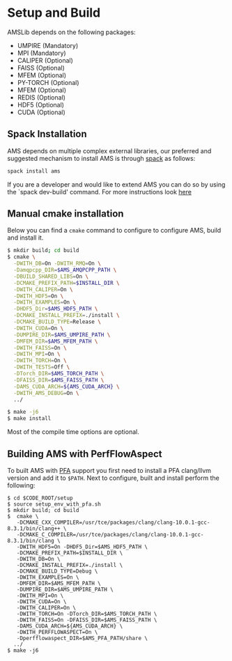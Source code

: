 # Setup and Build

AMSLib depends on the following packages:
* UMPIRE (Mandatory)
* MPI (Mandatory)
* CALIPER (Optional)
* FAISS (Optional)
* MFEM (Optional)
* PY-TORCH (Optional)
* MFEM (Optional)
* REDIS (Optional)
* HDF5 (Optional)
* CUDA (Optional)

## Spack Installation

AMS depends on multiple complex external libraries, our preferred and suggested mechanism to install AMS is through [spack](https://github.com/spack/spack) as follows:

```bash
spack install ams
```

If you are a developer and would like to extend AMS you can do so by using the `spack dev-build' command.
For more instructions look [here](https://spack-tutorial.readthedocs.io/en/lanl19/tutorial_developer_workflows.html)


## Manual cmake installation

Below you can find a `cmake` command to configure to configure AMS, build and install it.

```bash
$ mkdir build; cd build
$ cmake \
  -DWITH_DB=On -DWITH_RMQ=On \
  -Damqpcpp_DIR=$AMS_AMQPCPP_PATH \
  -DBUILD_SHARED_LIBS=On \
  -DCMAKE_PREFIX_PATH=$INSTALL_DIR \
  -DWITH_CALIPER=On \
  -DWITH_HDF5=On \
  -DWITH_EXAMPLES=On \
  -DHDF5_Dir=$AMS_HDF5_PATH \
  -DCMAKE_INSTALL_PREFIX=./install \
  -DCMAKE_BUILD_TYPE=Release \
  -DWITH_CUDA=On \
  -DUMPIRE_DIR=$AMS_UMPIRE_PATH \
  -DMFEM_DIR=$AMS_MFEM_PATH \
  -DWITH_FAISS=On \
  -DWITH_MPI=On \
  -DWITH_TORCH=On \
  -DWITH_TESTS=Off \
  -DTorch_DIR=$AMS_TORCH_PATH \
  -DFAISS_DIR=$AMS_FAISS_PATH \
  -DAMS_CUDA_ARCH=${AMS_CUDA_ARCH} \
  -DWITH_AMS_DEBUG=On \
  ../

$ make -j6
$ make install
```

Most of the compile time options are optional.

## Building AMS with PerfFlowAspect

To built AMS with [PFA](https://github.com/flux-framework/PerfFlowAspect) support you first need to install a PFA clang/llvm version and add it to `$PATH`. Next to configure, built and install perform the following:

```
$ cd $CODE_ROOT/setup
$ source setup_env_with_pfa.sh
$ mkdir build; cd build
$  cmake \
   -DCMAKE_CXX_COMPILER=/usr/tce/packages/clang/clang-10.0.1-gcc-8.3.1/bin/clang++ \
   -DCMAKE_C_COMPILER=/usr/tce/packages/clang/clang-10.0.1-gcc-8.3.1/bin/clang \
   -DWITH_HDF5=On -DHDF5_Dir=$AMS_HDF5_PATH \
   -DCMAKE_PREFIX_PATH=$INSTALL_DIR \
   -DWITH_DB=On \
   -DCMAKE_INSTALL_PREFIX=./install \
   -DCMAKE_BUILD_TYPE=Debug \
   -DWITH_EXAMPLES=On \
   -DMFEM_DIR=$AMS_MFEM_PATH \
   -DUMPIRE_DIR=$AMS_UMPIRE_PATH \
   -DWITH_MPI=On \
   -DWITH_CUDA=On \
   -DWITH_CALIPER=On \
   -DWITH_TORCH=On -DTorch_DIR=$AMS_TORCH_PATH \
   -DWITH_FAISS=On -DFAISS_DIR=$AMS_FAISS_PATH \
   -DAMS_CUDA_ARCH=${AMS_CUDA_ARCH} \
   -DWITH_PERFFLOWASPECT=On \
   -Dperfflowaspect_DIR=$AMS_PFA_PATH/share \
  ../
$ make -j6
```

